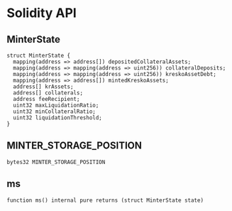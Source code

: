 # Solidity API

## MinterState

```solidity
struct MinterState {
  mapping(address => address[]) depositedCollateralAssets;
  mapping(address => mapping(address => uint256)) collateralDeposits;
  mapping(address => mapping(address => uint256)) kreskoAssetDebt;
  mapping(address => address[]) mintedKreskoAssets;
  address[] krAssets;
  address[] collaterals;
  address feeRecipient;
  uint32 maxLiquidationRatio;
  uint32 minCollateralRatio;
  uint32 liquidationThreshold;
}
```

## MINTER_STORAGE_POSITION

```solidity
bytes32 MINTER_STORAGE_POSITION
```

## ms

```solidity
function ms() internal pure returns (struct MinterState state)
```

